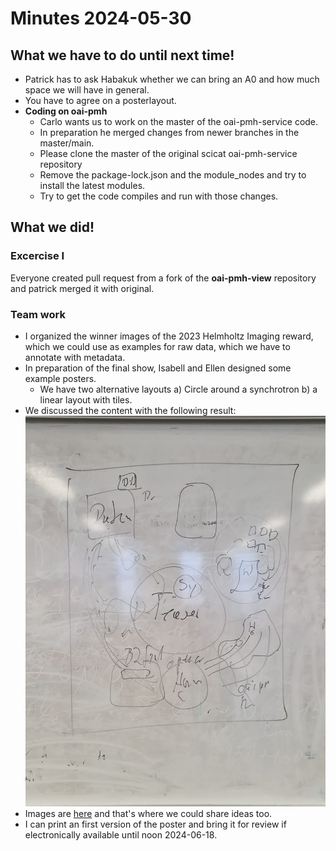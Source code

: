 # Minutes 2024-05-30

## What we have to do until next time!
- Patrick has to ask Habakuk whether we can bring an A0 and how much space we will have in general.
- You have to agree on a posterlayout.
- **Coding on oai-pmh**
   - Carlo wants us to work on the master of the oai-pmh-service code.
   - In preparation he merged changes from newer branches in the master/main.
   - Please clone the master of the original scicat oai-pmh-service repository
   - Remove the package-lock.json and the module_nodes and try to install the latest modules.
   - Try to get the code compiles and run with those changes.
  
## What we did!

### Excercise I

Everyone created pull request from a fork of the **oai-pmh-view** repository and patrick merged it with original.

### Team work

- I organized the  winner images of the 2023 Helmholtz Imaging reward, which we could use as examples for raw data, which we have to annotate with metadata.
- In preparation of the final show, Isabell and Ellen designed some example posters.
   - We have two alternative layouts a) Circle around a synchrotron b) a linear layout with tiles.
- We discussed the content with the following result: ![layout](https://github.com/PatrickFuhrmann-HTWBerlin/SoSe-2024-DoW/blob/main/assets/SoSe2024-Show-Poster-layout-sketch.png)
- Images are [here](https://syncandshare.desy.de/index.php/apps/files/files/651183762?dir=/HTW) and that's where we could share ideas too.
- I can print an first version of the poster and bring it for review if electronically available until noon 2024-06-18.   

